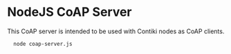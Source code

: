 # NodeJS CoAP Server
This CoAP server is intended to be used with Contiki nodes as CoAP clients.

```bash
  node coap-server.js
```
